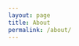 ```yaml
---
layout: page
title: About
permalink: /about/
---
```


<script>
  window.location.href = "https://www.ntnu.edu/mh/huntcloud";
</script>
